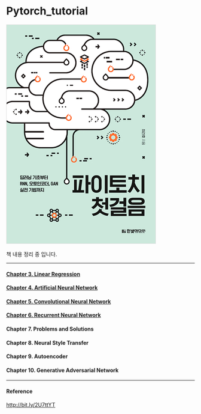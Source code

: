 # Pytorch_tutorial

![book_img](./docs/book_img.jpg)

책 내용 정리 중 입니다.

---

#### [Chapter 3. Linear Regression](https://github.com/aiaaua/pytorch_tutorial/tree/main/chapter3)

#### [Chapter 4. Artificial Neural Network](https://github.com/aiaaua/pytorch_tutorial/tree/main/chapter4)

#### [Chapter 5. Convolutional Neural Network](https://github.com/aiaaua/pytorch_tutorial/tree/main/chapter5)

#### [Chapter 6. Recurrent Neural Network](https://github.com/aiaaua/pytorch_tutorial/tree/main/chapter6)

#### Chapter 7. Problems and Solutions

#### Chapter 8. Neural Style Transfer

#### Chapter 9. Autoencoder

#### Chapter 10. Generative Adversarial Network

---

#### Reference

http://bit.ly/2U7ttYT



